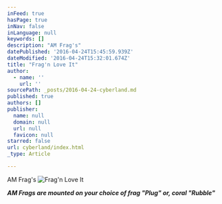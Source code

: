 ```yaml
---
inFeed: true
hasPage: true
inNav: false
inLanguage: null
keywords: []
description: "AM Frag's"
datePublished: '2016-04-24T15:45:59.939Z'
dateModified: '2016-04-24T15:32:01.674Z'
title: "Frag'n Love It"
author:
  - name: ''
    url: ''
sourcePath: _posts/2016-04-24-cyberland.md
published: true
authors: []
publisher:
  name: null
  domain: null
  url: null
  favicon: null
starred: false
url: cyberland/index.html
_type: Article

---
```

AM Frag's
![Frag'n Love It](https://the-grid-user-content.s3-us-west-2.amazonaws.com/d5c2889c-d1f2-41b0-9efe-2da5befa6b5b.jpg)

**_AM Frags are mounted on your choice of frag "Plug" or, coral "Rubble"_**